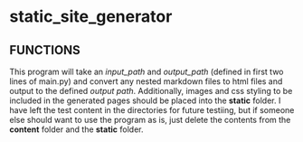 # static_site_generator

## FUNCTIONS

This program will take an *input_path* and *output_path* (defined in first two lines of main.py) and convert any nested markdown files to html files and output to the defined *output path*. Additionally, images and css styling to be included in the generated pages should be placed into the **static** folder. I have left the test content in the directories for future testiing, but if someone else should want to use the program as is, just delete the contents from the **content** folder and the **static** folder.